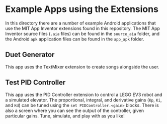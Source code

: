 # Example Apps using the Extensions
In this directory there are a number of example Android applications that use the MIT App Inventor extensions found in this repository. The MIT App Inventor source files (`.aia` files) can be found in the `source_aia` folder, and the Android `apk` application files can be found in the `app_apk` folder.

## Duet Generator
This app uses the TextMixer extension to create songs alongside the user.

## Test PID Controller
This app uses the PID Controller extension to control a LEGO EV3 robot and a simulated elevator. The proportional, integral, and derivative gains (`Kp`, `Ki`, and `Kd`) can be tuned using the `set PIDController.<gain>` blocks. There is also a screen where you can see the output of the controller, given particular gains. Tune, simulate, and play with as you like!

